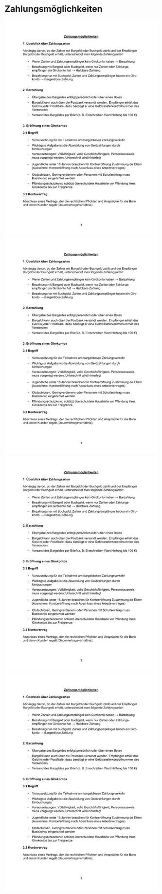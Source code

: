 # Zahlungsmöglichkeiten

![Zahlungsmöglichkeiten](pics/zahlungsmoeglichkeiten.jpg)
![Zahlungsmöglichkeiten2](pics/zahlungsmoeglichkeiten.jpg)
![Zahlungsmöglichkeiten3](pics/zahlungsmoeglichkeiten.jpg)
![Zahlungsmöglichkeiten4](pics/zahlungsmoeglichkeiten.jpg)
